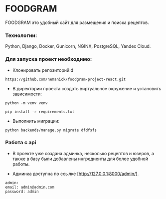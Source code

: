# FOODGRAM

FOODGRAM это удобный сайт для размещения и поиска рецептов.

### Технологии:

Python, Django, Docker, Gunicorn, NGINX, PostgreSQL, Yandex Cloud.

### Для запуска проект необходимо:

- Клонировать репозиторий:d
```
https://github.com/nemanick/foodgram-project-react.git
```
- В директории проекта создать виртуальное окружение и установить зависимости:
```
python -m venv venv
```
```
pip install -r requirements.txt
```

- Выполнить миграции:
```
python backends/manage.py migrate dfdfsfs
```

### Работа с api
- В проекте уже создана админка, несколько рецептов и юзеров, а также в базу были добавлены ингредиенты для более удобной работы.

- Админка доступна по ссылке [http://127.0.0.1:8000/admin/].

```
admin:
email: admin@admin.com
password: admin
```